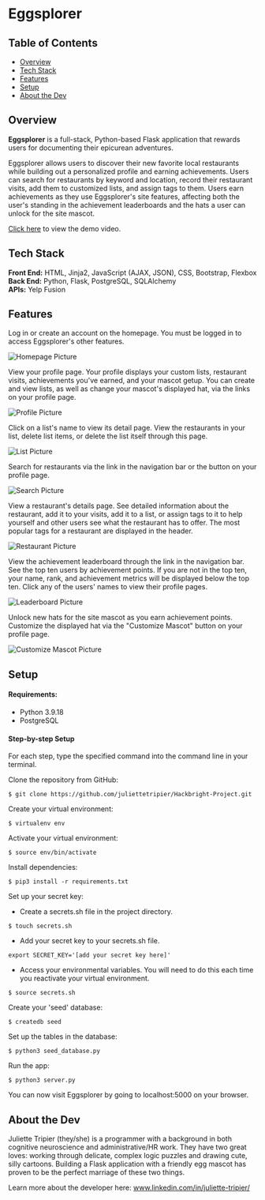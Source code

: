 # Eggsplorer

## Table of Contents

* [Overview](#overview)
* [Tech Stack](#tech-stack)
* [Features](#features)
* [Setup](#setup)
* [About the Dev](#about-me)

## <a name="overview"></a>Overview
**Eggsplorer** is a full-stack, Python-based Flask application that rewards users for documenting their epicurean adventures. 

Eggsplorer allows users to discover their new favorite local restaurants while building out a personalized profile and earning achievements. Users can search for restaurants by keyword and location, record their restaurant visits, add them to customized lists, and assign tags to them. Users earn achievements as they use Eggsplorer's site features, affecting both the user's standing in the achievement leaderboards and the hats a user can unlock for the site mascot.

<a href="https://www.youtube.com/watch?v=rhc7XCFqZMY">Click here</a> to view the demo video.

## <a name="tech-stack"></a>Tech Stack
__Front End:__ HTML, Jinja2, JavaScript (AJAX, JSON), CSS, Bootstrap, Flexbox </br>
__Back End:__ Python, Flask, PostgreSQL, SQLAlchemy </br>
__APIs:__ Yelp Fusion </br>

## <a name="features"></a>Features
Log in or create an account on the homepage. You must be logged in to access Eggsplorer's other features.

![Homepage Picture](/static/img/homepage.png)

View your profile page. Your profile displays your custom lists, restaurant visits, achievements you've earned, and your mascot getup. You can create and view lists, as well as change your mascot's displayed hat, via the links on your profile page.

![Profile Picture](/static/img/profile.png)

Click on a list's name to view its detail page. View the restaurants in your list, delete list items, or delete the list itself through this page.

![List Picture](/static/img/list.png)

Search for restaurants via the link in the navigation bar or the button on your profile page.

![Search Picture](/static/img/search.png)

View a restaurant's details page. See detailed information about the restaurant, add it to your visits, add it to a list, or assign tags to it to help yourself and other users see what the restaurant has to offer. The most popular tags for a restaurant are displayed in the header.

![Restaurant Picture](/static/img/restaurantpage.png)

View the achievement leaderboard through the link in the navigation bar. See the top ten users by achievement points. If you are not in the top ten, your name, rank, and achievement metrics will be displayed below the top ten. Click any of the users' names to view their profile pages.

![Leaderboard Picture](/static/img/leaderboard.png)

Unlock new hats for the site mascot as you earn achievement points. Customize the displayed hat via the "Customize Mascot" button on your profile page.

![Customize Mascot Picture](/static/img/customize.png)

## <a name="setup"></a>Setup

#### Requirements:

- Python 3.9.18
- PostgreSQL

#### Step-by-step Setup

For each step, type the specified command into the command line in your terminal.

Clone the repository from GitHub:
```
$ git clone https://github.com/juliettetripier/Hackbright-Project.git
```

Create your virtual environment:
```
$ virtualenv env
```

Activate your virtual environment:
```
$ source env/bin/activate
```

Install dependencies:
```
$ pip3 install -r requirements.txt
```

Set up your secret key:
- Create a secrets.sh file in the project directory.
```
$ touch secrets.sh
```
- Add your secret key to your secrets.sh file.
```
export SECRET_KEY='[add your secret key here]'
```
- Access your environmental variables. You will need to do this each time you reactivate your virtual environment.
```
$ source secrets.sh
```

Create your 'seed' database:
```
$ createdb seed
```

Set up the tables in the database:
```
$ python3 seed_database.py
```

Run the app:
```
$ python3 server.py
```

You can now visit Eggsplorer by going to localhost:5000 on your browser.

## <a name="about-me"></a>About the Dev
Juliette Tripier (they/she) is a programmer with a background in both cognitive neuroscience and administrative/HR work. They have two great loves: working through delicate, complex logic puzzles and drawing cute, silly cartoons. Building a Flask application with a friendly egg mascot has proven to be the perfect marriage of these two things.

Learn more about the developer here: www.linkedin.com/in/juliette-tripier/